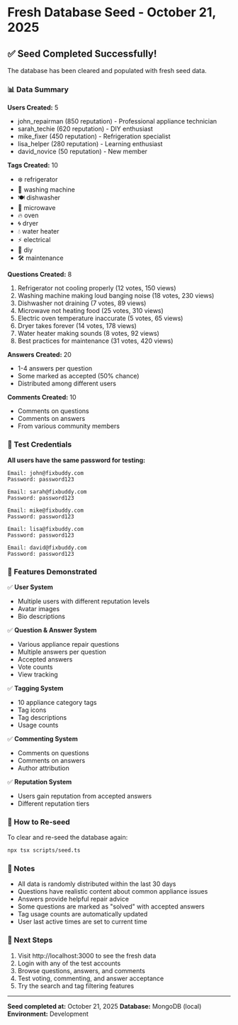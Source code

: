 # Fresh Database Seed - October 21, 2025

## ✅ Seed Completed Successfully!

The database has been cleared and populated with fresh seed data.

### 📊 Data Summary

**Users Created:** 5
- john_repairman (850 reputation) - Professional appliance technician
- sarah_techie (620 reputation) - DIY enthusiast
- mike_fixer (450 reputation) - Refrigeration specialist
- lisa_helper (280 reputation) - Learning enthusiast
- david_novice (50 reputation) - New member

**Tags Created:** 10
- ❄️ refrigerator
- 🧺 washing machine
- 🍽️ dishwasher
- 📡 microwave
- 🔥 oven
- 🌀 dryer
- 💧 water heater
- ⚡ electrical
- 🔧 diy
- 🛠️ maintenance

**Questions Created:** 8
1. Refrigerator not cooling properly (12 votes, 150 views)
2. Washing machine making loud banging noise (18 votes, 230 views)
3. Dishwasher not draining (7 votes, 89 views)
4. Microwave not heating food (25 votes, 310 views)
5. Electric oven temperature inaccurate (5 votes, 65 views)
6. Dryer takes forever (14 votes, 178 views)
7. Water heater making sounds (8 votes, 92 views)
8. Best practices for maintenance (31 votes, 420 views)

**Answers Created:** 20
- 1-4 answers per question
- Some marked as accepted (50% chance)
- Distributed among different users

**Comments Created:** 10
- Comments on questions
- Comments on answers
- From various community members

### 🔐 Test Credentials

**All users have the same password for testing:**

```
Email: john@fixbuddy.com
Password: password123
```

```
Email: sarah@fixbuddy.com
Password: password123
```

```
Email: mike@fixbuddy.com
Password: password123
```

```
Email: lisa@fixbuddy.com
Password: password123
```

```
Email: david@fixbuddy.com
Password: password123
```

### 🎯 Features Demonstrated

✅ **User System**
- Multiple users with different reputation levels
- Avatar images
- Bio descriptions

✅ **Question & Answer System**
- Various appliance repair questions
- Multiple answers per question
- Accepted answers
- Vote counts
- View tracking

✅ **Tagging System**
- 10 appliance category tags
- Tag icons
- Tag descriptions
- Usage counts

✅ **Commenting System**
- Comments on questions
- Comments on answers
- Author attribution

✅ **Reputation System**
- Users gain reputation from accepted answers
- Different reputation tiers

### 🔄 How to Re-seed

To clear and re-seed the database again:

```bash
npx tsx scripts/seed.ts
```

### 📝 Notes

- All data is randomly distributed within the last 30 days
- Questions have realistic content about common appliance issues
- Answers provide helpful repair advice
- Some questions are marked as "solved" with accepted answers
- Tag usage counts are automatically updated
- User last active times are set to current time

### 🚀 Next Steps

1. Visit http://localhost:3000 to see the fresh data
2. Login with any of the test accounts
3. Browse questions, answers, and comments
4. Test voting, commenting, and answer acceptance
5. Try the search and tag filtering features

---

**Seed completed at:** October 21, 2025
**Database:** MongoDB (local)
**Environment:** Development
